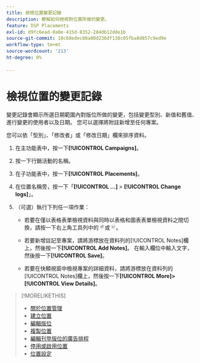```yaml
---
title: 檢視位置變更記錄
description: 瞭解如何檢視對位置所做的變更。
feature: DSP Placements
exl-id: d9fc6ead-0a0e-415d-8352-284db12dde1b
source-git-commit: 18c68edec80a80d236df138c05fba8d857c9ed9e
workflow-type: tm+mt
source-wordcount: '213'
ht-degree: 0%

---
```


# 檢視位置的變更記錄

變更記錄會顯示所選日期範圍內對版位所做的變更，包括變更型別、新值和舊值、進行變更的使用者以及日期。 您可以選擇將附註新增至任何專案。

您可以依「型別」、「修改者」或「修改日期」欄來排序資料。

1. 在主功能表中，按一下&#x200B;**[!UICONTROL Campaigns]**。

1. 按一下行銷活動的名稱。

1. 在子功能表中，按一下&#x200B;**[!UICONTROL Placements]**。

1. 在位置名稱旁，按一下「**[!UICONTROL ...]** > **[!UICONTROL Change logs]**」。

1. （可選）執行下列任一項作業：

   * 若要在僅以表格表單檢視資料與同時以表格和圖表表單檢視資料之間切換，請按一下右上角工具列中的![表格和圖表檢視](/help/dsp/assets/table-plus-chart-view.png "表格和圖表檢視")或![表格檢視](/help/dsp/assets/table-view.png "表格檢視")。

   * 若要新增註記至專案，請將游標放在資料列的[!UICONTROL Notes]欄上，然後按一下&#x200B;**[!UICONTROL Add Notes]**。 在輸入欄位中輸入文字，然後按一下&#x200B;**[!UICONTROL Save]**。

   * 若要在快顯視窗中檢視專案的詳細資料，請將游標放在資料列的[!UICONTROL Notes]欄上，然後按一下&#x200B;**[!UICONTROL More]>[!UICONTROL View Details]**。


>[!MORELIKETHIS]
>
>* [關於位置管理](placement-about.md)
>* [建立位置](placement-create.md)
>* [編輯版位](placement-edit.md)
>* [複製位置](placement-duplicate.md)
>* [編輯刊登版位的廣告排程](placement-edit-ad-schedule.md)
>* [停用或啟用位置](placement-pause-activate.md)
>* [位置設定](placement-settings.md)
